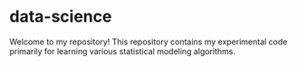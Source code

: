 # data-science

Welcome to my repository! This repository contains my experimental code primarily for learning various statistical modeling algorithms. 
